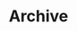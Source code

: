 ---
title: Archive
template: archive.jade
description: Archive of Blog Articles Written by Paul C Pederson
---